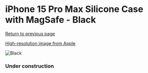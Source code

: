 # iPhone 15 Pro Max Silicone Case with MagSafe - Black

[Return to previous page](/iphone_15)

[High-resolution image from Apple](https://store.storeimages.cdn-apple.com/8756/as-images.apple.com/is/MT1M3?wid=4500&hei=4500&fmt=png)

<div style="width: 384px"><img src="/everypreview/MT1M3.png" alt="Black"></div>

### Under construction

